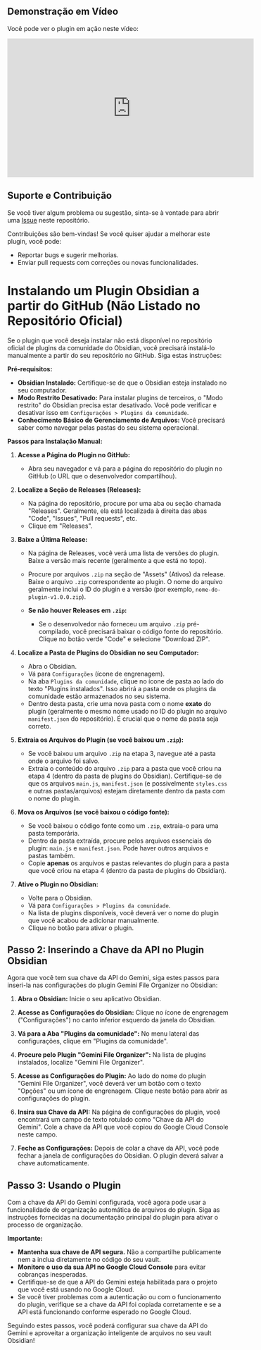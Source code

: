 ## Demonstração em Vídeo

Você pode ver o plugin em ação neste vídeo:

<iframe width="560" height="315" src="https://www.youtube.com/embed/H6mfIhTJe_c" frameborder="0" allow="accelerometer; autoplay; clipboard-write; encrypted-media; gyroscope; picture-in-picture" allowfullscreen></iframe>

## Suporte e Contribuição

Se você tiver algum problema ou sugestão, sinta-se à vontade para abrir uma [Issue](https://github.com/SEU_NOME_DE_USUARIO/SEU_REPOSITORIO_DO_PLUGIN/issues) neste repositório.

Contribuições são bem-vindas! Se você quiser ajudar a melhorar este plugin, você pode:

* Reportar bugs e sugerir melhorias.
* Enviar pull requests com correções ou novas funcionalidades.

# Instalando um Plugin Obsidian a partir do GitHub (Não Listado no Repositório Oficial)

Se o plugin que você deseja instalar não está disponível no repositório oficial de plugins da comunidade do Obsidian, você precisará instalá-lo manualmente a partir do seu repositório no GitHub. Siga estas instruções:

**Pré-requisitos:**

* **Obsidian Instalado:** Certifique-se de que o Obsidian esteja instalado no seu computador.
* **Modo Restrito Desativado:** Para instalar plugins de terceiros, o "Modo restrito" do Obsidian precisa estar desativado. Você pode verificar e desativar isso em `Configurações > Plugins da comunidade`.
* **Conhecimento Básico de Gerenciamento de Arquivos:** Você precisará saber como navegar pelas pastas do seu sistema operacional.

**Passos para Instalação Manual:**

1.  **Acesse a Página do Plugin no GitHub:**
    * Abra seu navegador e vá para a página do repositório do plugin no GitHub (o URL que o desenvolvedor compartilhou).

2.  **Localize a Seção de Releases (Releases):**
    * Na página do repositório, procure por uma aba ou seção chamada "Releases". Geralmente, ela está localizada à direita das abas "Code", "Issues", "Pull requests", etc.
    * Clique em "Releases".

3.  **Baixe a Última Release:**
    * Na página de Releases, você verá uma lista de versões do plugin. Baixe a versão mais recente (geralmente a que está no topo).
    * Procure por arquivos `.zip` na seção de "Assets" (Ativos) da release. Baixe o arquivo `.zip` correspondente ao plugin. O nome do arquivo geralmente inclui o ID do plugin e a versão (por exemplo, `nome-do-plugin-v1.0.0.zip`).

    * **Se não houver Releases em `.zip`:**
        * Se o desenvolvedor não forneceu um arquivo `.zip` pré-compilado, você precisará baixar o código fonte do repositório. Clique no botão verde "Code" e selecione "Download ZIP".

4.  **Localize a Pasta de Plugins do Obsidian no seu Computador:**
    * Abra o Obsidian.
    * Vá para `Configurações` (ícone de engrenagem).
    * Na aba `Plugins da comunidade`, clique no ícone de pasta ao lado do texto "Plugins instalados". Isso abrirá a pasta onde os plugins da comunidade estão armazenados no seu sistema.
    * Dentro desta pasta, crie uma nova pasta com o nome **exato** do plugin (geralmente o mesmo nome usado no ID do plugin no arquivo `manifest.json` do repositório). É crucial que o nome da pasta seja correto.

5.  **Extraia os Arquivos do Plugin (se você baixou um `.zip`):**
    * Se você baixou um arquivo `.zip` na etapa 3, navegue até a pasta onde o arquivo foi salvo.
    * Extraia o conteúdo do arquivo `.zip` para a pasta que você criou na etapa 4 (dentro da pasta de plugins do Obsidian). Certifique-se de que os arquivos `main.js`, `manifest.json` (e possivelmente `styles.css` e outras pastas/arquivos) estejam diretamente dentro da pasta com o nome do plugin.

6.  **Mova os Arquivos (se você baixou o código fonte):**
    * Se você baixou o código fonte como um `.zip`, extraia-o para uma pasta temporária.
    * Dentro da pasta extraída, procure pelos arquivos essenciais do plugin: `main.js` e `manifest.json`. Pode haver outros arquivos e pastas também.
    * Copie **apenas** os arquivos e pastas relevantes do plugin para a pasta que você criou na etapa 4 (dentro da pasta de plugins do Obsidian).

7.  **Ative o Plugin no Obsidian:**
    * Volte para o Obsidian.
    * Vá para `Configurações > Plugins da comunidade`.
    * Na lista de plugins disponíveis, você deverá ver o nome do plugin que você acabou de adicionar manualmente.
    * Clique no botão para ativar o plugin.

## Passo 2: Inserindo a Chave da API no Plugin Obsidian

Agora que você tem sua chave da API do Gemini, siga estes passos para inseri-la nas configurações do plugin Gemini File Organizer no Obsidian:

1.  **Abra o Obsidian:** Inicie o seu aplicativo Obsidian.

2.  **Acesse as Configurações do Obsidian:** Clique no ícone de engrenagem ("Configurações") no canto inferior esquerdo da janela do Obsidian.

3.  **Vá para a Aba "Plugins da comunidade":** No menu lateral das configurações, clique em "Plugins da comunidade".

4.  **Procure pelo Plugin "Gemini File Organizer":** Na lista de plugins instalados, localize "Gemini File Organizer".

5.  **Acesse as Configurações do Plugin:** Ao lado do nome do plugin "Gemini File Organizer", você deverá ver um botão com o texto "Opções" ou um ícone de engrenagem. Clique neste botão para abrir as configurações do plugin.

6.  **Insira sua Chave da API:** Na página de configurações do plugin, você encontrará um campo de texto rotulado como "Chave da API do Gemini". Cole a chave da API que você copiou do Google Cloud Console neste campo.

7.  **Feche as Configurações:** Depois de colar a chave da API, você pode fechar a janela de configurações do Obsidian. O plugin deverá salvar a chave automaticamente.

## Passo 3: Usando o Plugin

Com a chave da API do Gemini configurada, você agora pode usar a funcionalidade de organização automática de arquivos do plugin. Siga as instruções fornecidas na documentação principal do plugin para ativar o processo de organização.

**Importante:**

* **Mantenha sua chave de API segura.** Não a compartilhe publicamente nem a inclua diretamente no código do seu vault.
* **Monitore o uso da sua API no Google Cloud Console** para evitar cobranças inesperadas.
* Certifique-se de que a API do Gemini esteja habilitada para o projeto que você está usando no Google Cloud.
* Se você tiver problemas com a autenticação ou com o funcionamento do plugin, verifique se a chave da API foi copiada corretamente e se a API está funcionando conforme esperado no Google Cloud.

Seguindo estes passos, você poderá configurar sua chave da API do Gemini e aproveitar a organização inteligente de arquivos no seu vault Obsidian!
